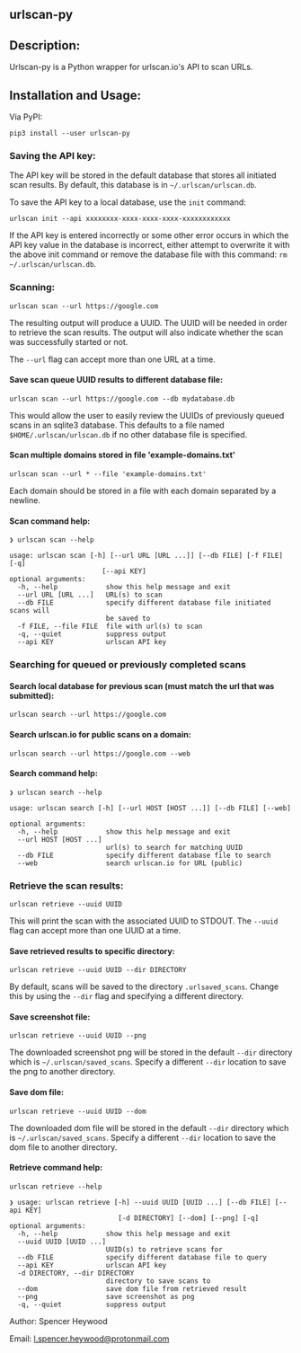 ## urlscan-py

## Description:

Urlscan-py is a Python wrapper for urlscan.io's API to scan URLs.


## Installation and Usage:

Via PyPI:

`pip3 install --user urlscan-py`


### Saving the API key:

The API key will be stored in the default database that stores all initiated scan results. By default, this database is in `~/.urlscan/urlscan.db`.

To save the API key to a local database, use the `init` command:

`urlscan init --api xxxxxxxx-xxxx-xxxx-xxxx-xxxxxxxxxxxx`

If the API key is entered incorrectly or some other error occurs in which the API key value in the database is incorrect, either attempt to overwrite it with the above init command or remove the database file with this command: `rm ~/.urlscan/urlscan.db`.


### Scanning:

`urlscan scan --url https://google.com`

The resulting output will produce a UUID. The UUID will be needed in order to retrieve the scan results. The output will also indicate whether the scan was successfully started or not.

The `--url` flag can accept more than one URL at a time.


#### Save scan queue UUID results to different database file:

`urlscan scan --url https://google.com --db mydatabase.db`

This would allow the user to easily review the UUIDs of previously queued scans in an sqlite3 database. This defaults to a file named `$HOME/.urlscan/urlscan.db` if no other database file is specified.


#### Scan multiple domains stored in file 'example-domains.txt'

`urlscan scan --url * --file 'example-domains.txt'`

Each domain should be stored in a file with each domain separated by a newline.


#### Scan command help:

```
❯ urlscan scan --help

usage: urlscan scan [-h] [--url URL [URL ...]] [--db FILE] [-f FILE] [-q]
                       [--api KEY]
optional arguments:
  -h, --help            show this help message and exit
  --url URL [URL ...]   URL(s) to scan
  --db FILE             specify different database file initiated scans will
                        be saved to
  -f FILE, --file FILE  file with url(s) to scan
  -q, --quiet           suppress output
  --api KEY             urlscan API key

```

### Searching for queued or previously completed scans

#### Search local database for previous scan (must match the url that was submitted):

`urlscan search --url https://google.com`


#### Search urlscan.io for public scans on a domain:

`urlscan search --url https://google.com --web`


#### Search command help:

```
❯ urlscan search --help

usage: urlscan search [-h] [--url HOST [HOST ...]] [--db FILE] [--web]

optional arguments:
  -h, --help            show this help message and exit
  --url HOST [HOST ...]
                        url(s) to search for matching UUID
  --db FILE             specify different database file to search
  --web                 search urlscan.io for URL (public)
```


### Retrieve the scan results:

`urlscan retrieve --uuid UUID`

This will print the scan with the associated UUID to STDOUT. The `--uuid` flag can accept more than one UUID at a time.


#### Save retrieved results to specific directory:

`urlscan retrieve --uuid UUID --dir DIRECTORY`

By default, scans will be saved to the directory `.urlsaved_scans`. Change this by using the `--dir` flag and specifying a different directory.


#### Save screenshot file:

`urlscan retrieve --uuid UUID --png`

The downloaded screenshot png will be stored in the default `--dir` directory which is `~/.urlscan/saved_scans`. Specify a different `--dir` location to save the png to another directory.


#### Save dom file:

`urlscan retrieve --uuid UUID --dom`

The downloaded dom file will be stored in the default `--dir` directory which is `~/.urlscan/saved_scans`. Specify a different `--dir` location to save the dom file to another directory.



#### Retrieve command help:

```
urlscan retrieve --help

❯ usage: urlscan retrieve [-h] --uuid UUID [UUID ...] [--db FILE] [--api KEY]
                           [-d DIRECTORY] [--dom] [--png] [-q]
optional arguments:
  -h, --help            show this help message and exit
  --uuid UUID [UUID ...]
                        UUID(s) to retrieve scans for
  --db FILE             specify different database file to query
  --api KEY             urlscan API key
  -d DIRECTORY, --dir DIRECTORY
                        directory to save scans to
  --dom                 save dom file from retrieved result
  --png                 save screenshot as png
  -q, --quiet           suppress output

```



Author: Spencer Heywood

Email: l.spencer.heywood@protonmail.com
